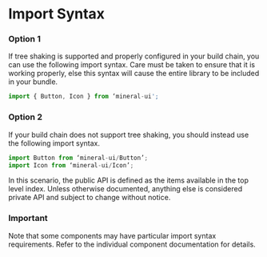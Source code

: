 # Import Syntax

### Option 1

If tree shaking is supported and properly configured in your build chain, you can use the following import syntax.  Care must be taken to ensure that it is working properly, else this syntax will cause the entire library to be included in your bundle.

```js
import { Button, Icon } from ‘mineral-ui';
```

### Option 2

If your build chain does not support tree shaking, you should instead use the following import syntax.

```js
import Button from ‘mineral-ui/Button’;
import Icon from ‘mineral-ui/Icon’;
```

In this scenario, the public API is defined as the items available in the top level index.  Unless otherwise documented, anything else is considered private API and subject to change without notice.

### Important

Note that some components may have particular import syntax requirements.  Refer to the individual component documentation for details.
